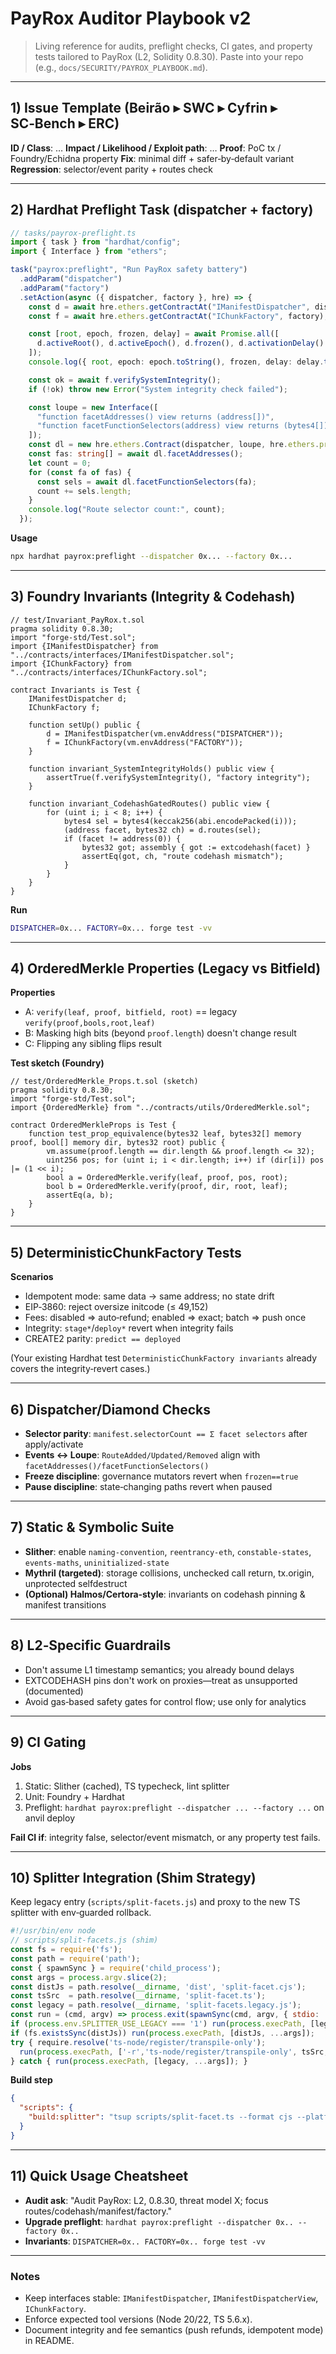# PayRox Auditor Playbook v2

> Living reference for audits, preflight checks, CI gates, and property tests tailored to PayRox (L2, Solidity 0.8.30). Paste into your repo (e.g., `docs/SECURITY/PAYROX_PLAYBOOK.md`).

---

## 1) Issue Template (Beirão ▸ SWC ▸ Cyfrin ▸ SC‑Bench ▸ ERC)

**ID / Class**: …
**Impact / Likelihood / Exploit path**: …
**Proof**: PoC tx / Foundry/Echidna property
**Fix**: minimal diff + safer‑by‑default variant
**Regression**: selector/event parity + routes check

---

## 2) Hardhat Preflight Task (dispatcher + factory)

```ts
// tasks/payrox-preflight.ts
import { task } from "hardhat/config";
import { Interface } from "ethers";

task("payrox:preflight", "Run PayRox safety battery")
  .addParam("dispatcher")
  .addParam("factory")
  .setAction(async ({ dispatcher, factory }, hre) => {
    const d = await hre.ethers.getContractAt("IManifestDispatcher", dispatcher);
    const f = await hre.ethers.getContractAt("IChunkFactory", factory);

    const [root, epoch, frozen, delay] = await Promise.all([
      d.activeRoot(), d.activeEpoch(), d.frozen(), d.activationDelay()
    ]);
    console.log({ root, epoch: epoch.toString(), frozen, delay: delay.toString() });

    const ok = await f.verifySystemIntegrity();
    if (!ok) throw new Error("System integrity check failed");

    const loupe = new Interface([
      "function facetAddresses() view returns (address[])",
      "function facetFunctionSelectors(address) view returns (bytes4[])"
    ]);
    const dl = new hre.ethers.Contract(dispatcher, loupe, hre.ethers.provider);
    const fas: string[] = await dl.facetAddresses();
    let count = 0;
    for (const fa of fas) {
      const sels = await dl.facetFunctionSelectors(fa);
      count += sels.length;
    }
    console.log("Route selector count:", count);
  });
```

**Usage**

```bash
npx hardhat payrox:preflight --dispatcher 0x... --factory 0x...
```

---

## 3) Foundry Invariants (Integrity & Codehash)

```solidity
// test/Invariant_PayRox.t.sol
pragma solidity 0.8.30;
import "forge-std/Test.sol";
import {IManifestDispatcher} from "../contracts/interfaces/IManifestDispatcher.sol";
import {IChunkFactory} from "../contracts/interfaces/IChunkFactory.sol";

contract Invariants is Test {
    IManifestDispatcher d;
    IChunkFactory f;

    function setUp() public {
        d = IManifestDispatcher(vm.envAddress("DISPATCHER"));
        f = IChunkFactory(vm.envAddress("FACTORY"));
    }

    function invariant_SystemIntegrityHolds() public view {
        assertTrue(f.verifySystemIntegrity(), "factory integrity");
    }

    function invariant_CodehashGatedRoutes() public view {
        for (uint i; i < 8; i++) {
            bytes4 sel = bytes4(keccak256(abi.encodePacked(i)));
            (address facet, bytes32 ch) = d.routes(sel);
            if (facet != address(0)) {
                bytes32 got; assembly { got := extcodehash(facet) }
                assertEq(got, ch, "route codehash mismatch");
            }
        }
    }
}
```

**Run**

```bash
DISPATCHER=0x... FACTORY=0x... forge test -vv
```

---

## 4) OrderedMerkle Properties (Legacy vs Bitfield)

**Properties**

* A: `verify(leaf, proof, bitfield, root)` == legacy `verify(proof,bools,root,leaf)`
* B: Masking high bits (beyond `proof.length`) doesn't change result
* C: Flipping any sibling flips result

**Test sketch (Foundry)**

```solidity
// test/OrderedMerkle_Props.t.sol (sketch)
pragma solidity 0.8.30;
import "forge-std/Test.sol";
import {OrderedMerkle} from "../contracts/utils/OrderedMerkle.sol";

contract OrderedMerkleProps is Test {
    function test_prop_equivalence(bytes32 leaf, bytes32[] memory proof, bool[] memory dir, bytes32 root) public {
        vm.assume(proof.length == dir.length && proof.length <= 32);
        uint256 pos; for (uint i; i < dir.length; i++) if (dir[i]) pos |= (1 << i);
        bool a = OrderedMerkle.verify(leaf, proof, pos, root);
        bool b = OrderedMerkle.verify(proof, dir, root, leaf);
        assertEq(a, b);
    }
}
```

---

## 5) DeterministicChunkFactory Tests

**Scenarios**

* Idempotent mode: same data → same address; no state drift
* EIP‑3860: reject oversize initcode (≤ 49,152)
* Fees: disabled ⇒ auto‑refund; enabled ⇒ exact; batch ⇒ push once
* Integrity: `stage*`/`deploy*` revert when integrity fails
* CREATE2 parity: `predict == deployed`

(Your existing Hardhat test `DeterministicChunkFactory invariants` already covers the integrity‑revert cases.)

---

## 6) Dispatcher/Diamond Checks

* **Selector parity**: `manifest.selectorCount == Σ facet selectors` after apply/activate
* **Events ↔ Loupe**: `RouteAdded/Updated/Removed` align with `facetAddresses()/facetFunctionSelectors()`
* **Freeze discipline**: governance mutators revert when `frozen==true`
* **Pause discipline**: state‑changing paths revert when paused

---

## 7) Static & Symbolic Suite

* **Slither**: enable `naming-convention`, `reentrancy-eth`, `constable-states`, `events-maths`, `uninitialized-state`
* **Mythril (targeted)**: storage collisions, unchecked call return, tx.origin, unprotected selfdestruct
* **(Optional) Halmos/Certora‑style**: invariants on codehash pinning & manifest transitions

---

## 8) L2‑Specific Guardrails

* Don't assume L1 timestamp semantics; you already bound delays
* EXTCODEHASH pins don't work on proxies—treat as unsupported (documented)
* Avoid gas‑based safety gates for control flow; use only for analytics

---

## 9) CI Gating

**Jobs**

1. Static: Slither (cached), TS typecheck, lint splitter
2. Unit: Foundry + Hardhat
3. Preflight: `hardhat payrox:preflight --dispatcher ... --factory ...` on anvil deploy

**Fail CI if**: integrity false, selector/event mismatch, or any property test fails.

---

## 10) Splitter Integration (Shim Strategy)

Keep legacy entry (`scripts/split-facets.js`) and proxy to the new TS splitter with env‑guarded rollback.

```js
#!/usr/bin/env node
// scripts/split-facets.js (shim)
const fs = require('fs');
const path = require('path');
const { spawnSync } = require('child_process');
const args = process.argv.slice(2);
const distJs = path.resolve(__dirname, 'dist', 'split-facet.cjs');
const tsSrc  = path.resolve(__dirname, 'split-facet.ts');
const legacy = path.resolve(__dirname, 'split-facets.legacy.js');
const run = (cmd, argv) => process.exit(spawnSync(cmd, argv, { stdio: 'inherit' }).status ?? 0);
if (process.env.SPLITTER_USE_LEGACY === '1') run(process.execPath, [legacy, ...args]);
if (fs.existsSync(distJs)) run(process.execPath, [distJs, ...args]);
try { require.resolve('ts-node/register/transpile-only');
  run(process.execPath, ['-r','ts-node/register/transpile-only', tsSrc, ...args]);
} catch { run(process.execPath, [legacy, ...args]); }
```

**Build step**

```json
{
  "scripts": {
    "build:splitter": "tsup scripts/split-facet.ts --format cjs --platform=node --target=node20 --out-dir scripts/dist"
  }
}
```

---

## 11) Quick Usage Cheatsheet

* **Audit ask**: "Audit PayRox: L2, 0.8.30, threat model X; focus routes/codehash/manifest/factory."
* **Upgrade preflight**: `hardhat payrox:preflight --dispatcher 0x.. --factory 0x..`
* **Invariants**: `DISPATCHER=0x.. FACTORY=0x.. forge test -vv`

---

### Notes

* Keep interfaces stable: `IManifestDispatcher`, `IManifestDispatcherView`, `IChunkFactory`.
* Enforce expected tool versions (Node 20/22, TS 5.6.x).
* Document integrity and fee semantics (push refunds, idempotent mode) in README.
